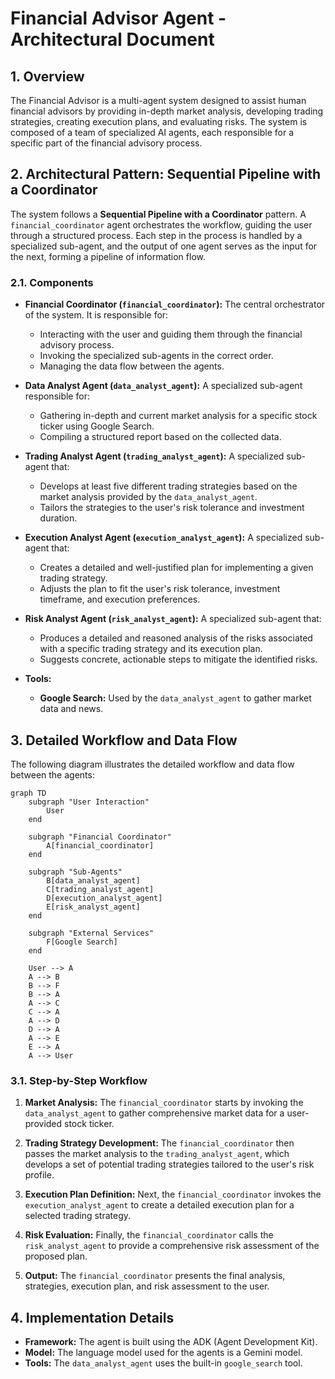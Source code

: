 # Financial Advisor Agent - Architectural Document

## 1. Overview

The Financial Advisor is a multi-agent system designed to assist human financial advisors by providing in-depth market analysis, developing trading strategies, creating execution plans, and evaluating risks. The system is composed of a team of specialized AI agents, each responsible for a specific part of the financial advisory process.

## 2. Architectural Pattern: Sequential Pipeline with a Coordinator

The system follows a **Sequential Pipeline with a Coordinator** pattern. A `financial_coordinator` agent orchestrates the workflow, guiding the user through a structured process. Each step in the process is handled by a specialized sub-agent, and the output of one agent serves as the input for the next, forming a pipeline of information flow.

### 2.1. Components

*   **Financial Coordinator (`financial_coordinator`):** The central orchestrator of the system. It is responsible for:
    *   Interacting with the user and guiding them through the financial advisory process.
    *   Invoking the specialized sub-agents in the correct order.
    *   Managing the data flow between the agents.

*   **Data Analyst Agent (`data_analyst_agent`):** A specialized sub-agent responsible for:
    *   Gathering in-depth and current market analysis for a specific stock ticker using Google Search.
    *   Compiling a structured report based on the collected data.

*   **Trading Analyst Agent (`trading_analyst_agent`):** A specialized sub-agent that:
    *   Develops at least five different trading strategies based on the market analysis provided by the `data_analyst_agent`.
    *   Tailors the strategies to the user's risk tolerance and investment duration.

*   **Execution Analyst Agent (`execution_analyst_agent`):** A specialized sub-agent that:
    *   Creates a detailed and well-justified plan for implementing a given trading strategy.
    *   Adjusts the plan to fit the user's risk tolerance, investment timeframe, and execution preferences.

*   **Risk Analyst Agent (`risk_analyst_agent`):** A specialized sub-agent that:
    *   Produces a detailed and reasoned analysis of the risks associated with a specific trading strategy and its execution plan.
    *   Suggests concrete, actionable steps to mitigate the identified risks.

*   **Tools:**
    *   **Google Search:** Used by the `data_analyst_agent` to gather market data and news.

## 3. Detailed Workflow and Data Flow

The following diagram illustrates the detailed workflow and data flow between the agents:

```mermaid
graph TD
    subgraph "User Interaction"
        User
    end

    subgraph "Financial Coordinator"
        A[financial_coordinator]
    end

    subgraph "Sub-Agents"
        B[data_analyst_agent]
        C[trading_analyst_agent]
        D[execution_analyst_agent]
        E[risk_analyst_agent]
    end

    subgraph "External Services"
        F[Google Search]
    end

    User --> A
    A --> B
    B --> F
    B --> A
    A --> C
    C --> A
    A --> D
    D --> A
    A --> E
    E --> A
    A --> User
```

### 3.1. Step-by-Step Workflow

1.  **Market Analysis:** The `financial_coordinator` starts by invoking the `data_analyst_agent` to gather comprehensive market data for a user-provided stock ticker.

2.  **Trading Strategy Development:** The `financial_coordinator` then passes the market analysis to the `trading_analyst_agent`, which develops a set of potential trading strategies tailored to the user's risk profile.

3.  **Execution Plan Definition:** Next, the `financial_coordinator` invokes the `execution_analyst_agent` to create a detailed execution plan for a selected trading strategy.

4.  **Risk Evaluation:** Finally, the `financial_coordinator` calls the `risk_analyst_agent` to provide a comprehensive risk assessment of the proposed plan.

5.  **Output:** The `financial_coordinator` presents the final analysis, strategies, execution plan, and risk assessment to the user.

## 4. Implementation Details

*   **Framework:** The agent is built using the ADK (Agent Development Kit).
*   **Model:** The language model used for the agents is a Gemini model.
*   **Tools:** The `data_analyst_agent` uses the built-in `google_search` tool.
